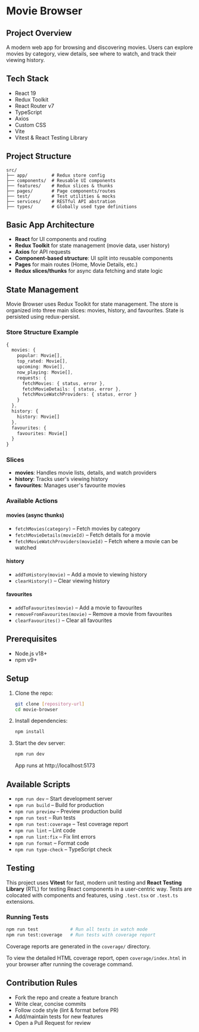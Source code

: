 # Movie Browser

## Project Overview

A modern web app for browsing and discovering movies. Users can explore movies by category, view details, see where to watch, and track their viewing history.

## Tech Stack

- React 19
- Redux Toolkit
- React Router v7
- TypeScript
- Axios
- Custom CSS
- Vite
- Vitest & React Testing Library

## Project Structure

```
src/
├── app/         # Redux store config
├── components/  # Reusable UI components
├── features/    # Redux slices & thunks
├── pages/       # Page components/routes
├── test/        # Test utilities & mocks
├── services/    # RESTful API abstration
├── types/       # Globally used type definitions
```

## Basic App Architecture

- **React** for UI components and routing
- **Redux Toolkit** for state management (movie data, user history)
- **Axios** for API requests
- **Component-based structure**: UI split into reusable components
- **Pages** for main routes (Home, Movie Details, etc.)
- **Redux slices/thunks** for async data fetching and state logic

## State Management

Movie Browser uses Redux Toolkit for state management. The store is organized into three main slices: movies, history, and favourites. State is persisted using redux-persist.

### Store Structure Example

```ts
{
  movies: {
    popular: Movie[],
    top_rated: Movie[],
    upcoming: Movie[],
    now_playing: Movie[],
    requests: {
      fetchMovies: { status, error },
      fetchMovieDetails: { status, error },
      fetchMovieWatchProviders: { status, error }
    }
  },
  history: {
    history: Movie[]
  },
  favourites: {
    favourites: Movie[]
  }
}
```

### Slices

- **movies**: Handles movie lists, details, and watch providers
- **history**: Tracks user's viewing history
- **favourites**: Manages user's favourite movies

### Available Actions

#### movies (async thunks)

- `fetchMovies(category)` – Fetch movies by category
- `fetchMovieDetails(movieId)` – Fetch details for a movie
- `fetchMovieWatchProviders(movieId)` – Fetch where a movie can be watched

#### history

- `addToHistory(movie)` – Add a movie to viewing history
- `clearHistory()` – Clear viewing history

#### favourites

- `addToFavourites(movie)` – Add a movie to favourites
- `removeFromFavourites(movie)` – Remove a movie from favourites
- `clearFavourites()` – Clear all favourites

## Prerequisites

- Node.js v18+
- npm v9+

## Setup

1. Clone the repo:
   ```bash
   git clone [repository-url]
   cd movie-browser
   ```
2. Install dependencies:
   ```bash
   npm install
   ```
3. Start the dev server:
   ```bash
   npm run dev
   ```
   App runs at http://localhost:5173

## Available Scripts

- `npm run dev` – Start development server
- `npm run build` – Build for production
- `npm run preview` – Preview production build
- `npm run test` – Run tests
- `npm run test:coverage` – Test coverage report
- `npm run lint` – Lint code
- `npm run lint:fix` – Fix lint errors
- `npm run format` – Format code
- `npm run type-check` – TypeScript check

## Testing

This project uses **Vitest** for fast, modern unit testing and **React Testing Library** (RTL) for testing React components in a user-centric way. Tests are colocated with components and features, using `.test.tsx` or `.test.ts` extensions.

### Running Tests

```bash
npm run test            # Run all tests in watch mode
npm run test:coverage   # Run tests with coverage report
```

Coverage reports are generated in the `coverage/` directory.

To view the detailed HTML coverage report, open `coverage/index.html` in your browser after running the coverage command.

## Contribution Rules

- Fork the repo and create a feature branch
- Write clear, concise commits
- Follow code style (lint & format before PR)
- Add/maintain tests for new features
- Open a Pull Request for review
